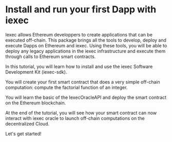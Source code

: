 
# Install and run your first Dapp with iexec

Iexec allows Ethereum developpers to create applications that can be executed off-chain. This package brings all the tools to develop, deploy and execute Dapps on Ethereum and iexec. Using these tools, you will be able to deploy any legacy applications in the iexec infrastructure and execute them through calls to Ethereum smart contracts.

In this tutorial, you will learn how to install and use the iexec Software Development Kit (iexec-sdk).

You will create your first smart contract that does a very simple off-chain computation: compute the factorial function of an integer.

You will learn the basic of the IexecOracleAPI and deploy the smart contract on the Ethereum blockchain.

At the end of the tutorial, you will see how your smart contract can now interact with iexec oracle to launch off-chain computations on the decentralized Cloud.

Let's get started!

